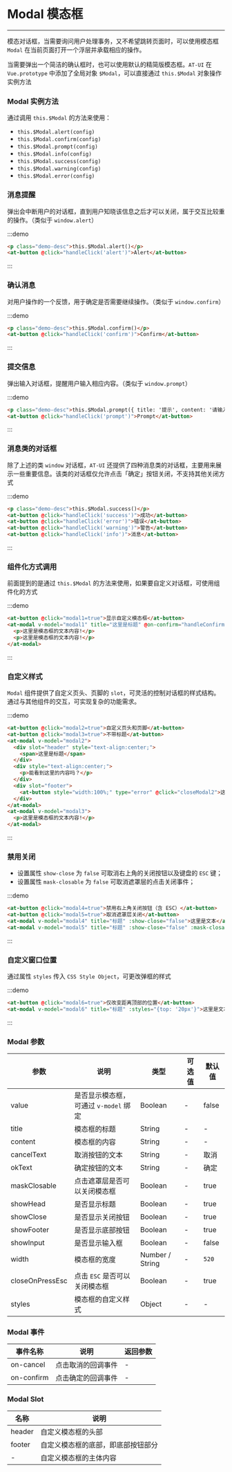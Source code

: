 
# Modal 模态框

----

模态对话框，当需要询问用户处理事务，又不希望跳转页面时，可以使用模态框 `Modal` 在当前页面打开一个浮层并承载相应的操作。

当需要弹出一个简洁的确认框时，也可以使用默认的精简版模态框。`AT-UI` 在 `Vue.prototype` 中添加了全局对象 `$Modal`，可以直接通过 `this.$Modal` 对象操作实例方法

### Modal 实例方法

通过调用 `this.$Modal` 的方法来使用：
- `this.$Modal.alert(config)`
- `this.$Modal.confirm(config)`
- `this.$Modal.prompt(config)`
- `this.$Modal.info(config)`
- `this.$Modal.success(config)`
- `this.$Modal.warning(config)`
- `this.$Modal.error(config)`

### 消息提醒

弹出会中断用户的对话框，直到用户知晓该信息之后才可以关闭，属于交互比较重的操作。（类似于 `window.alert`）

:::demo
```html
<p class="demo-desc">this.$Modal.alert()</p>
<at-button @click="handleClick('alert')">Alert</at-button>
```
:::

### 确认消息

对用户操作的一个反馈，用于确定是否需要继续操作。（类似于 `window.confirm`）

:::demo
```html
<p class="demo-desc">this.$Modal.confirm()</p>
<at-button @click="handleClick('confirm')">Confirm</at-button>
```
:::

### 提交信息

弹出输入对话框，提醒用户输入相应内容。（类似于 `window.prompt`）

:::demo
```html
<p class="demo-desc">this.$Modal.prompt({ title: '提示', content: '请输入邮件地址：' })</p>
<at-button @click="handleClick('prompt')">Prompt</at-button>
```
:::

### 消息类的对话框

除了上述的类 `window` 对话框，`AT-UI` 还提供了四种消息类的对话框，主要用来展示一些重要信息。该类的对话框仅允许点击「确定」按钮关闭，不支持其他关闭方式

:::demo
```html
<p class="demo-desc">this.$Modal.success()</p>
<at-button @click="handleClick('success')">成功</at-button>
<at-button @click="handleClick('error')">错误</at-button>
<at-button @click="handleClick('warning')">警告</at-button>
<at-button @click="handleClick('info')">消息</at-button>
```
:::

### 组件化方式调用

前面提到的是通过 `this.$Modal` 的方法来使用，如果要自定义对话框，可使用组件化的方式

:::demo
```html
<at-button @click="modal1=true">显示自定义模态框</at-button>
<at-modal v-model="modal1" title="这里是标题" @on-confirm="handleConfirm" @on-cancel="handleCancel">
  <p>这里是模态框的文本内容!</p>
  <p>这里是模态框的文本内容!</p>
</at-modal>
```
:::

### 自定义样式

`Modal` 组件提供了自定义页头、页脚的 `slot`，可灵活的控制对话框的样式结构。通过与其他组件的交互，可实现复杂的功能需求。

:::demo
```html
<at-button @click="modal2=true">自定义页头和页脚</at-button>
<at-button @click="modal3=true">不带标题</at-button>
<at-modal v-model="modal2">
  <div slot="header" style="text-align:center;">
    <span>这里是标题</span>
  </div>
  <div style="text-align:center;">
    <p>能看到这里的内容吗？</p>
  </div>
  <div slot="footer">
    <at-button style="width:100%;" type="error" @click="closeModal2">这里是按钮</at-button>
  </div>
</at-modal>
<at-modal v-model="modal3">
  <p>这里是模态框的文本内容!</p>
</at-modal>
```
:::

### 禁用关闭

- 设置属性 `show-close` 为 `false` 可取消右上角的关闭按钮以及键盘的 `ESC` 键；
- 设置属性 `mask-closable` 为 `false` 可取消遮罩层的点击关闭事件；

:::demo
```html
<at-button @click="modal4=true">禁用右上角关闭按钮（含 ESC）</at-button>
<at-button @click="modal5=true">取消遮罩层关闭</at-button>
<at-modal v-model="modal4" title="标题" :show-close="false">这里是文本</at-modal>
<at-modal v-model="modal5" title="标题" :show-close="false" :mask-closable="false">这里是文本</at-modal>
```
:::

### 自定义窗口位置

通过属性 `styles` 传入 `CSS Style Object`，可更改弹框的样式

:::demo
```html
<at-button @click="modal6=true">仅改变距离顶部的位置</at-button>
<at-modal v-model="modal6" title="标题" :styles="{top: '20px'}">这里是文本内容</at-modal>
```
:::

### Modal 参数

| 参数      | 说明          | 类型      | 可选值                           | 默认值  |
|---------- |-------------- |---------- |--------------------------------  |-------- |
| value | 是否显示模态框，可通过 `v-model` 绑定 | Boolean | - | false |
| title | 模态框的标题 | String | - | - |
| content | 模态框的内容 | String | - | - |
| cancelText | 取消按钮的文本 | String | - | 取消 |
| okText | 确定按钮的文本 | String | - | 确定 |
| maskClosable | 点击遮罩层是否可以关闭模态框 | Boolean | - | true |
| showHead | 是否显示标题 | Boolean | - | true |
| showClose | 是否显示关闭按钮 | Boolean | - | true |
| showFooter | 是否显示底部按钮 | Boolean | - | true |
| showInput | 是否显示输入框 | Boolean | - | false |
| width | 模态框的宽度 | Number / String | - | `520` |
| closeOnPressEsc | 点击 `ESC` 是否可以关闭模态框 | Boolean | - | true |
| styles | 模态框的自定义样式 | Object | - | - |

### Modal 事件

| 事件名称 | 说明          | 返回参数  |
|---------- |-------------- |---------- |
| on-cancel | 点击取消的回调事件 | - |
| on-confirm | 点击确定的回调事件 | - |

### Modal Slot

| 名称     | 说明          |
|-------- |------------------- |
| header | 自定义模态框的头部 |
| footer | 自定义模态框的底部，即底部按钮部分 |
| - | 自定义模态框的主体内容 |

<style lang="scss" scoped>
  .demo-desc {
    margin: 8px 0;
    color: #8DABC4;
    font-size: 12px;
  }
</style>

<script>
  export default {
    data () {
      return {
        modal1: false,
        modal2: false,
        modal3: false,
        modal4: false,
        modal5: false,
        modal6: false
      }
    },
    methods: {
      handleClick (type) {
        if (type === 'alert') {
          this.$Modal.alert({
            title: '这里是标题名称',
            content: '这里是文本内容'
          })
        } else if (type === 'confirm') {
          this.$Modal.confirm({
            title: '提示',
            content: '此操作需要非常谨慎，您确定要这么做吗？'
          }).then(() => {
            this.$Message('点击了「确认」按钮')
          }).catch(() => {
            this.$Message('点击了「取消」按钮')
          })

        } else if (type === 'prompt') {
          this.$Modal.prompt({
            title: '提示',
            content: '请输入邮件地址：'
          }).then((data) => {
            this.$Message(`点击了「确认」按钮，输入框的值为 ${data.value}`)
          }).catch(() => {
            this.$Message('点击了「取消」按钮')
          })
        } else if (type === 'info') {
          this.$Modal.info({
            content: '这里是提示的消息'
          })
        } else if (type === 'success') {
          this.$Modal.success({
            content: '这里是成功的消息'
          })
        } else if (type === 'warning') {
          this.$Modal.warning({
            content: '这里是警告的消息'
          })
        } else if (type === 'error') {
          this.$Modal.error({
            content: '这里是错误的消息'
          })
        }
      },
      handleConfirm () {
        console.log('Confirm')
      },
      handleCancel () {
        console.log('Cancel')
      },
      closeModal2 () {
        this.modal2 = false
      }
    }
  }
</script>
